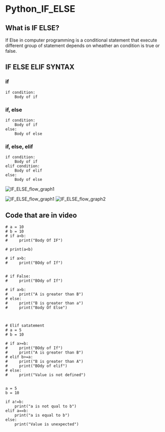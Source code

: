 # Python_IF_ELSE
## What is IF ELSE?
If Else in computer programming is a conditional statement that execute different group of statement depends on wheather an condition is true or false.

## IF ELSE ELIF SYNTAX
### if
```
if condition:
    Body of if
```
### if, else
```
if condition:
    Body of if
else: 
    Body of else
```

### if, else, elif
```
if condition:
    Body of if
elif condition:
    Body of elif
else: 
    Body of else
```    
![IF_ELSE_flow_graph1](https://github.com/LoopBreaks/Python_IF_ELSE/blob/main/IF_ELSE_flow_graph2.png)

![IF_ELSE_flow_graph1](/assets/images/IF_ELSE_flow_graph1.png)
![IF_ELSE_flow_graph2](/assets/images/IF_ELSE_flow_graph2.png)

## Code that are in video
```
# a = 10
# b = 10
# if a<b:
#     print("Body Of IF")

# print(a<b)

# if a>b:
#     print("BOdy of If")


# if False:
#     print("BOdy of If")

# if a>b:
#     print("A is greater than B")
# else:
#     print("B is greater than a")
#     print("Body Of Else")



# Elif satatement
# a = 5
# b = 10

# if a>=b:
#     print("BOdy of If")
#     print("A is greater than B")
# elif b>=a:
#     print("B is greater than A")
#     print("BOdy of elif")
# else:
#     print("Value is not defined")


a = 5
b = 10

if a!=b:
    print("a is not qual to b")
elif a==b:
    print("a is equal to b")
else:
    print("Value is unexpected")
 ```
